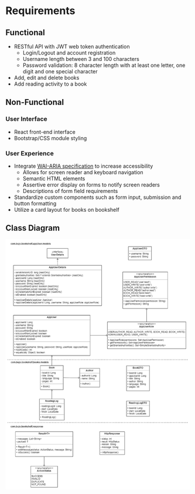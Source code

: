 # Requirements

## Functional

- RESTful API with JWT web token authentication
  - Login/Logout and account registration
  - Username length between 3 and 100 characters
  - Password validation: 8 character length with at least one letter, one digit
    and one special character
- Add, edit and delete books
- Add reading activity to a book

## Non-Functional

### User Interface

- React front-end interface
- Bootstrap/CSS module styling

### User Experience

- Integrate [WAI-ARIA specification](https://developer.mozilla.org/en-US/docs/Learn/Accessibility/WAI-ARIA_basics)
  to increase accessibility
  - Allows for screen reader and keyboard navigation
  - Semantic HTML elements
  - Assertive error display on forms to notify screen readers
  - Descriptions of form field requirements
- Standardize custom components such as form input, submission and button formatting
- Utilize a card layout for books on bookshelf

## Class Diagram

![Bookshelf Class Diagram](./bookshelf-class-diagram.drawio.png)